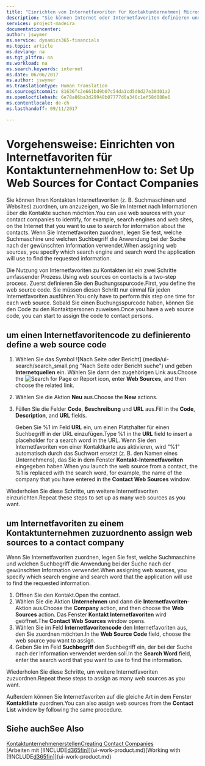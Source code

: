```yaml
---
title: "Einrichten von Internetfavoriten für Kontaktunternehmen| Microsoft Docs"
description: "Sie können Internet oder Internetfavoriten definieren und diese einem Kontaktunternehmen zuordnen, die Ihnen helfen, zu identifizieren, wie Sie nach Informationen über die Kontakte suchen möchten."
services: project-madeira
documentationcenter: 
author: jswymer
ms.service: dynamics365-financials
ms.topic: article
ms.devlang: na
ms.tgt_pltfrm: na
ms.workload: na
ms.search.keywords: internet
ms.date: 06/06/2017
ms.author: jswymer
ms.translationtype: Human Translation
ms.sourcegitcommit: 81636fc2e661bd9b07c54da1cd5d0d27e30d01a2
ms.openlocfilehash: 6e78a86ba3d29948b07777d0a346c1ef58d088e6
ms.contentlocale: de-ch
ms.lasthandoff: 09/11/2017

---
```

# <a name="how-to-set-up-web-sources-for-contact-companies"></a><span data-ttu-id="c4249-103">Vorgehensweise: Einrichten von Internetfavoriten für Kontaktunternehmen</span><span class="sxs-lookup"><span data-stu-id="c4249-103">How to: Set Up Web Sources for Contact Companies</span></span>
<span data-ttu-id="c4249-104">Sie können Ihren Kontakten Internetfavoriten (z. B. Suchmaschinen und Websites) zuordnen, um anzuzeigen, wo Sie im Internet nach Informationen über die Kontakte suchen möchten.</span><span class="sxs-lookup"><span data-stu-id="c4249-104">You can use web sources with your contact companies to identify, for example, search engines and web sites, on the Internet that you want to use to search for information about the contacts.</span></span> <span data-ttu-id="c4249-105">Wenn Sie Internetfavoriten zuordnen, legen Sie fest, welche Suchmaschine und welchen Suchbegriff die Anwendung bei der Suche nach der gewünschten Information verwendet.</span><span class="sxs-lookup"><span data-stu-id="c4249-105">When assigning web sources, you specify which search engine and search word the application will use to find the requested information.</span></span>

<span data-ttu-id="c4249-106">Die Nutzung von Internetfavoriten zu Kontakten ist ein zwei Schritte umfassender Prozess.</span><span class="sxs-lookup"><span data-stu-id="c4249-106">Using web sources on contacts is a two-step process.</span></span> <span data-ttu-id="c4249-107">Zuerst definieren Sie den Buchungsspurcode.</span><span class="sxs-lookup"><span data-stu-id="c4249-107">First, you define the web source code.</span></span> <span data-ttu-id="c4249-108">Sie müssen diesen Schritt nur einmal für jeden Internetfavoriten ausführen.</span><span class="sxs-lookup"><span data-stu-id="c4249-108">You only have to perform this step one time for each web source.</span></span> <span data-ttu-id="c4249-109">Sobald Sie einen Buchungsspurcode haben, können Sie den Code zu den Kontaktpersonen zuweisen.</span><span class="sxs-lookup"><span data-stu-id="c4249-109">Once you have a web source code, you can start to assign the code to contact persons.</span></span>

## <a name="to-define-a-web-source-code"></a><span data-ttu-id="c4249-110">um einen Internetfavoritencode zu definieren</span><span class="sxs-lookup"><span data-stu-id="c4249-110">to define a web source code</span></span>
1. <span data-ttu-id="c4249-111">Wählen Sie das Symbol ![Nach Seite oder Bericht] (media/ui-search/search_small.png "Nach Seite oder Bericht suche") und geben **Internetquellen** ein. Wählen Sie dann den zugehörigen Link aus.</span><span class="sxs-lookup"><span data-stu-id="c4249-111">Choose the ![Search for Page or Report](media/ui-search/search_small.png "Search for Page or Report icon") icon, enter **Web Sources**, and then choose the related link.</span></span>
2. <span data-ttu-id="c4249-112">Wählen Sie die Aktion **Neu** aus.</span><span class="sxs-lookup"><span data-stu-id="c4249-112">Choose the **New** actions.</span></span>
3. <span data-ttu-id="c4249-113">Füllen Sie die Felder **Code**, **Beschreibung** und **URL** aus.</span><span class="sxs-lookup"><span data-stu-id="c4249-113">Fill in the **Code**, **Description**, and **URL** fields.</span></span>

    <span data-ttu-id="c4249-114">Geben Sie %1 im Feld **URL** ein, um einen Platzhalter für einen Suchbegriff in der URL einzufügen.</span><span class="sxs-lookup"><span data-stu-id="c4249-114">Type %1 in the **URL** field to insert a placeholder for a search word in the URL.</span></span> <span data-ttu-id="c4249-115">Wenn Sie den Internetfavoriten von einer Kontaktkarte aus aktivieren, wird "%1" automatisch durch das Suchwort ersetzt (z. B. den Namen eines Unternehmens), das Sie in dem Fenster **Kontakt-Internetfavoriten** eingegeben haben.</span><span class="sxs-lookup"><span data-stu-id="c4249-115">When you launch the web source from a contact, the %1 is replaced with the search word, for example, the name of the company that you have entered in the **Contact Web Sources** window.</span></span>

<span data-ttu-id="c4249-116">Wiederholen Sie diese Schritte, um weitere Internetfavoriten einzurichten.</span><span class="sxs-lookup"><span data-stu-id="c4249-116">Repeat these steps to set up as many web sources as you want.</span></span>

## <a name="to-assign-web-sources-to-a-contact-company"></a><span data-ttu-id="c4249-117">um Internetfavoriten zu einem Kontaktunternehmen zuzuordnen</span><span class="sxs-lookup"><span data-stu-id="c4249-117">to assign web sources to a contact company</span></span>
<span data-ttu-id="c4249-118">Wenn Sie Internetfavoriten zuordnen, legen Sie fest, welche Suchmaschine und welchen Suchbegriff die Anwendung bei der Suche nach der gewünschten Information verwendet.</span><span class="sxs-lookup"><span data-stu-id="c4249-118">When assigning web sources, you specify which search engine and search word that the application will use to find the requested information.</span></span>

1. <span data-ttu-id="c4249-119">Öffnen Sie den Kontakt.</span><span class="sxs-lookup"><span data-stu-id="c4249-119">Open the contact.</span></span>
2. <span data-ttu-id="c4249-120">Wählen Sie die Aktion **Unternehmen** und dann die **Internetfavoriten**-Aktion aus.</span><span class="sxs-lookup"><span data-stu-id="c4249-120">Choose the **Company** action, and then choose the **Web Sources** action.</span></span> <span data-ttu-id="c4249-121">Das Fenster **Kontakt Internetfavoriten** wird geöffnet.</span><span class="sxs-lookup"><span data-stu-id="c4249-121">The **Contact Web Sources** window opens.</span></span>
3. <span data-ttu-id="c4249-122">Wählen Sie im Feld **Internetfavoritencode** den Internetfavoriten aus, den Sie zuordnen möchten.</span><span class="sxs-lookup"><span data-stu-id="c4249-122">In the **Web Source Code** field, choose the web source you want to assign.</span></span>
4. <span data-ttu-id="c4249-123">Geben Sie im Feld **Suchbegriff** den Suchbegriff ein, der bei der Suche nach der Information verwendet werden soll.</span><span class="sxs-lookup"><span data-stu-id="c4249-123">In the **Search Word** field, enter the search word that you want to use to find the information.</span></span>

<span data-ttu-id="c4249-124">Wiederholen Sie diese Schritte, um weitere Internetfavoriten zuzuordnen.</span><span class="sxs-lookup"><span data-stu-id="c4249-124">Repeat these steps to assign as many web sources as you want.</span></span>

<span data-ttu-id="c4249-125">Außerdem können Sie Internetfavoriten auf die gleiche Art in dem Fenster **Kontaktliste** zuordnen.</span><span class="sxs-lookup"><span data-stu-id="c4249-125">You can also assign web sources from the **Contact List** window by following the same procedure.</span></span>

## <a name="see-also"></a><span data-ttu-id="c4249-126">Siehe auch</span><span class="sxs-lookup"><span data-stu-id="c4249-126">See Also</span></span>
[<span data-ttu-id="c4249-127">Kontaktunternehmenerstellen</span><span class="sxs-lookup"><span data-stu-id="c4249-127">Creating Contact Companies</span></span>](marketing-create-contact-companies.md)  
<span data-ttu-id="c4249-128">[Arbeiten mit [!INCLUDE[d365fin](includes/d365fin_md.md)]](ui-work-product.md)</span><span class="sxs-lookup"><span data-stu-id="c4249-128">[Working with [!INCLUDE[d365fin](includes/d365fin_md.md)]](ui-work-product.md)</span></span>

